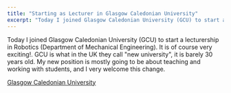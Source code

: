 ```yaml
---
title: "Starting as Lecturer in Glasgow Caledonian University"
excerpt: "Today I joined Glasgow Caledonian University (GCU) to start a lecturership in Robotics."
---
```


Today I joined Glasgow Caledonian University (GCU) to start a lecturership in Robotics (Department of Mechanical Engineering). It is of course very exciting!.
GCU is what in the UK they call "new university", it is barely 30 years old. My new position is mostly going to be about teaching and working with students, and I very welcome this change.

[Glasgow Caledonian University](https://www.gcu.ac.uk)
